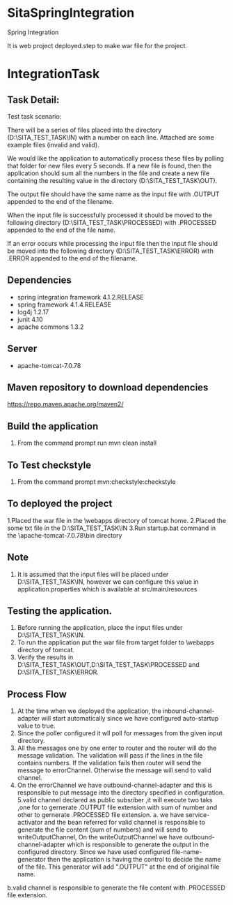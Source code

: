 # SitaSpringIntegration
Spring Integration 

It is web project deployed.step to make war file for the project.

# IntegrationTask

## Task Detail: 
Test task scenario:
 
There will be a series of files placed into the directory (D:\SITA_TEST_TASK\IN) with a number on each line.  Attached are some example files (invalid and valid).  

We would like the application to automatically process these files by polling that folder for new files every 5 seconds. If a new file is found, then the application should sum all the numbers in the file and create a new file containing the resulting value in the directory (D:\SITA_TEST_TASK\OUT). 

The output file should have the same name as the input file with .OUTPUT appended to the end of the filename. 

When the input file is successfully processed it should be moved to the following directory (D:\SITA_TEST_TASK\PROCESSED) with .PROCESSED appended to the end of the file name. 

If an error occurs while processing the input file then the input file should be moved into the following directory (D:\SITA_TEST_TASK\ERROR) with .ERROR appended to the end of the filename. 

## Dependencies
* spring integration framework 4.1.2.RELEASE
* spring framework 4.1.4.RELEASE
* log4j 1.2.17
* junit 4.10
* apache commons 1.3.2
## Server
* apache-tomcat-7.0.78


## Maven repository to download dependencies
https://repo.maven.apache.org/maven2/


## Build the application
1. From the command prompt run mvn clean install
## To Test checkstyle
1. From the command prompt mvn:checkstyle:checkstyle
## To deployed the project
1.Placed the war file in the \webapps directory of tomcat home.
2.Placed the some txt file in the  D:\SITA_TEST_TASK\IN
3.Run startup.bat command in the \apache-tomcat-7.0.78\bin directory
## Note
1. It is assumed that the input files will be placed under D:\SITA_TEST_TASK\IN, however we can configure this value in application.properties which is available at src/main/resources

## Testing the application.
1. Before running the application, place the input files under D:\SITA_TEST_TASK\IN.
2. To run the application put the war file from target folder to  \webapps directory of tomcat.
3. Verify the results in D:\SITA_TEST_TASK\OUT,D:\SITA_TEST_TASK\PROCESSED and D:\SITA_TEST_TASK\ERROR.

## Process Flow
1. At the time when we deployed the application, the inbound-channel-adapter will start automatically since we have configured auto-startup value to true.
2. Since the poller configured it wll poll for messages from the given input directory.
3. All the messages one by one enter to router and the router will do the message validation. The validation will pass if the lines in the file contains numbers. If the validation fails then router will send the message to errorChannel.
Otherwise the message will send to valid channel.
4. On the errorChannel we have outbound-channel-adapter and this is responsible to put message into the directory specified in configuration.
5.valid channel declared as public subsriber ,it will execute two taks ,one for to gernerate .OUTPUT file extension with sum of number and other to gernerate .PROCESSED file extension.
a. we have service-activator and the bean referred for valid channel is responsible to generate the file content      (sum of numbers)      and will send to writeOutputChannel, On the writeOutputChannel we have outbound-channel-adapter which is                responsible      to generate the output in the configured directory. Since we have used configured file-name-generator then the                          application is having the control to decide the name of the file. This generator will add ".OUTPUT" at the end of original file          name.

 b.valid channel is responsible to generate the file content with .PROCESSED file extension.


